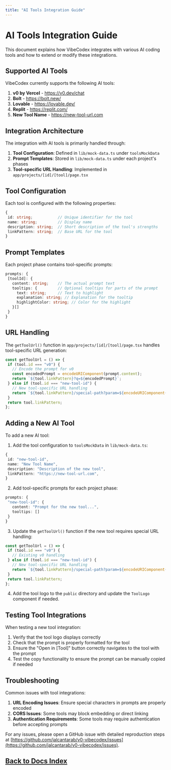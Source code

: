 ```yaml
---
title: "AI Tools Integration Guide"
---
```

# AI Tools Integration Guide

This document explains how VibeCodex integrates with various AI coding tools and how to extend or modify these integrations.

## Supported AI Tools

VibeCodex currently supports the following AI tools:

1. **v0 by Vercel** - https://v0.dev/chat
2. **Bolt** - https://bolt.new/
3. **Lovable** - https://lovable.dev/
4. **Replit** - https://replit.com/
5. **New Tool Name** - https://new-tool-url.com

## Integration Architecture

The integration with AI tools is primarily handled through:

1. **Tool Configuration**: Defined in `lib/mock-data.ts` under `toolsMockData`
2. **Prompt Templates**: Stored in `lib/mock-data.ts` under each project's phases
3. **Tool-specific URL Handling**: Implemented in `app/projects/[id]/[tool]/page.tsx`

## Tool Configuration

Each tool is configured with the following properties:

```typescript
{
 id: string;           // Unique identifier for the tool
 name: string;         // Display name
 description: string;  // Short description of the tool's strengths
 linkPattern: string;  // Base URL for the tool
}
```

## Prompt Templates

Each project phase contains tool-specific prompts:

```typescript
prompts: {
 [toolId]: {
   content: string;    // The actual prompt text
   tooltips: {         // Optional tooltips for parts of the prompt
     text: string;     // Text to highlight
     explanation: string; // Explanation for the tooltip
     highlightColor: string; // Color for the highlight
   }[]
 }
}
```

## URL Handling

The `getToolUrl()` function in `app/projects/[id]/[tool]/page.tsx` handles tool-specific URL generation:

```typescript
const getToolUrl = () => {
 if (tool.id === "v0") {
   // Encode the prompt for v0
   const encodedPrompt = encodeURIComponent(prompt.content);
   return `${tool.linkPattern}?q=${encodedPrompt}`;
 } else if (tool.id === "new-tool-id") {
   // New tool-specific URL handling
   return `${tool.linkPattern}/special-path?param=${encodeURIComponent(prompt.content)}`;
 }
 return tool.linkPattern;
};
```

## Adding a New AI Tool

To add a new AI tool:

1. Add the tool configuration to `toolsMockData` in `lib/mock-data.ts`:

```typescript
{
 id: "new-tool-id",
 name: "New Tool Name",
 description: "Description of the new tool",
 linkPattern: "https://new-tool-url.com",
}
```

2. Add tool-specific prompts for each project phase:

```typescript
prompts: {
 "new-tool-id": {
   content: "Prompt for the new tool...",
   tooltips: []
 }
}
```

3. Update the `getToolUrl()` function if the new tool requires special URL handling:

```typescript
const getToolUrl = () => {
 if (tool.id === "v0") {
   // Existing v0 handling
 } else if (tool.id === "new-tool-id") {
   // New tool-specific URL handling
   return `${tool.linkPattern}/special-path?param=${encodeURIComponent(prompt.content)}`;
 }
 return tool.linkPattern;
};
```

4. Add the tool logo to the `public` directory and update the `ToolLogo` component if needed.

## Testing Tool Integrations

When testing a new tool integration:

1. Verify that the tool logo displays correctly
2. Check that the prompt is properly formatted for the tool
3. Ensure the "Open in [Tool]" button correctly navigates to the tool with the prompt
4. Test the copy functionality to ensure the prompt can be manually copied if needed

## Troubleshooting

Common issues with tool integrations:

1. **URL Encoding Issues**: Ensure special characters in prompts are properly encoded
2. **CORS Issues**: Some tools may block embedding or direct linking
3. **Authentication Requirements**: Some tools may require authentication before accepting prompts

For any issues, please open a GitHub issue with detailed reproduction steps at [https://github.com/jalcantarab/v0-vibecodex/issues](https://github.com/jalcantarab/v0-vibecodex/issues).

## [Back to Docs Index](/docs)
